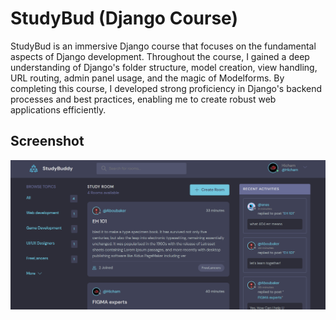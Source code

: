# StudyBud (Django Course)

StudyBud is an immersive Django course that focuses on the fundamental aspects of Django development. Throughout the course, I gained a deep understanding of Django's folder structure, model creation, view handling, URL routing, admin panel usage, and the magic of Modelforms. By completing this course, I developed strong proficiency in Django's backend processes and best practices, enabling me to create robust web applications efficiently.

## Screenshot

![Screenshot 1](./static/images/Screenshot.png)
